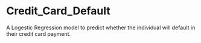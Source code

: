 # Credit_Card_Default
A Logestic Regression model to predict  whether the individual will default in their credit card payment.
